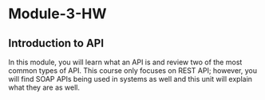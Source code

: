 # Module-3-HW
## Introduction to API
In this module, you will learn what an API is and review two of the most common types of API. This course only focuses on REST API; however, you will find SOAP APIs being used in systems as well and this unit will explain what they are as well.
